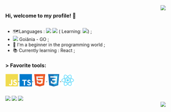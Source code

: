 <img src="https://giffiles.alphacoders.com/215/215738.gif" height = 250 align= "right"/>

###   Hi, welcome to my profile! 🐾

##

- 🗺️Languages :  <img src=https://i.imgur.com/Yl3O1d3.png/>  <img src=https://i.imgur.com/w8ovntn.png/>  ( Learning: <img src= https://i.imgur.com/WUY978u.png/>) ;
- <img src=https://i.imgur.com/Yl3O1d3.png/> Goiânia - GO ;
- 🌱 I'm a beginner in the programming world ;
- 📚 Currently learning : React ;

### > Favorite tools:
 <div>
  <a href="https://github.com/rafaelmusse">
 <code><img align="center" alt="Js-rafa" width="40px" src="https://raw.githubusercontent.com/devicons/devicon/master/icons/javascript/javascript-plain.svg" title = "JavaScript"></code>
 <code><img align="center" alt="Ts-rafa" width="40px" src="https://raw.githubusercontent.com/devicons/devicon/master/icons/typescript/typescript-plain.svg" title ="Typescript"></code>
  <code><img align="center" alt="HTML-rafa" width="40px" src="https://raw.githubusercontent.com/devicons/devicon/master/icons/html5/html5-original.svg" title = "HTML5"></code>
  <code><img align="center" alt="CSS-rafa" width="40px" src="https://raw.githubusercontent.com/devicons/devicon/master/icons/css3/css3-original.svg" title = "CSS3"></code>
  <code><img align="center" alt="React-rafa" width="40px" src="https://raw.githubusercontent.com/devicons/devicon/master/icons/react/react-original.svg" title = "React"></code>
  </div>
  
##
<div>
<a href="https://github.com/rafaelmusse" target="_blank"><img src="https://img.shields.io/badge/-LinkedIn-%230077B5?style=for-the-badge&logo=linkedin&logoColor=white" target="_blank"></a>
<a href = "https://github.com/rafaelmusse"><img src="https://img.shields.io/badge/Gmail-D14836?style=for-the-badge&logo=gmail&logoColor=white" target="_blank"></a>
<a href="https://instagram.com/rafaelmusse" target="_blank"><img src="https://img.shields.io/badge/-Instagram-%23E4405F?style=for-the-badge&logo=instagram&logoColor=white" target="_blank"></a>
</div>
 <div align = "right">
  <img height="180em" src="https://github-readme-stats.vercel.app/api/top-langs/?username=rafaelmusse&layout=compact&langs_count=7&theme=dracula"/>
  </div>


